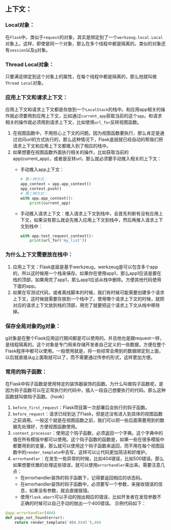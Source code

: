 ## 上下文：

### Local对象：
在`Flask`中，类似于`request`的对象，其实是绑定到了一个`werkzeug.local.Local`对象上。这样，即使是同一个对象，那么在多个线程中都是隔离的。类似的对象还有`session`以及`g`对象。

### Thread Local对象：
只要满足绑定到这个对象上的属性，在每个线程中都是隔离的，那么他就叫做`Thread Local`对象。


### 应用上下文和请求上下文：
应用上下文和请求上下文都是存放到一个`LocalStack`的栈中。和应用app相关的操作就必须要用到应用上下文，比如通过`current_app`获取当前的这个`app`。和请求相关的操作就必须用到请求上下文，比如使用`url_for`反转视图函数。
1. 在视图函数中，不用担心上下文的问题。因为视图函数要执行，那么肯定是通过访问url的方式执行的，那么这种情况下，Flask底层就已经自动的帮我们把请求上下文和应用上下文都推入到了相应的栈中。
2. 如果想要在视图函数外面执行相关的操作，比如获取当前的app(current_app)，或者是反转url，那么就必须要手动推入相关的上下文：
    * 手动推入app上下文：
   
        ```python
        # 第一种方式：
        app_context = app.app_context()
        app_context.push()
        # 第二种方式：
        with app.app_context():
            print(current_app)
        ```
    * 手动推入请求上下文：推入请求上下文到栈中，会首先判断有没有应用上下文，如果没有那么就会先推入应用上下文到栈中，然后再推入请求上下文到栈中：
        ```python
        with app.test_request_context():
            print(url_for('my_list'))
        ```

### 为什么上下文需要放在栈中：
1. 应用上下文：Flask底层是基于werkzeug，werkzeug是可以包含多个app的，所以这时候用一个栈来保存。如果你在使用app1，那么app1应该是要在栈的顶部，如果用完了app1，那么app1应该从栈中删除。方便其他代码使用下面的app。
2. 如果在写测试代码，或者离线脚本的时候，我们有时候可能需要创建多个请求上下文，这时候就需要存放到一个栈中了。使用哪个请求上下文的时候，就把对应的请求上下文放到栈的顶部，用完了就要把这个请求上下文从栈中移除掉。


### 保存全局对象的g对象：
g对象是在整个Flask应用运行期间都是可以使用的。并且他也是跟request一样，是线程隔离的。这个对象是专门用来存储开发者自己定义的一些数据，方便在整个Flask程序中都可以使用。一般使用就是，将一些经常会用到的数据绑定到上面，以后就直接从g上面取就可以了，而不需要通过传参的形式，这样更加方便。


### 常用的钩子函数：
在Flask中钩子函数是使用特定的装饰器装饰的函数。为什么叫做钩子函数呢，是因为钩子函数可以在正常执行的代码中，插入一段自己想要执行的代码。那么这种函数就叫做钩子函数。（hook）
1. `before_first_request`：Flask项目第一次部署后会执行的钩子函数。
2. `before_request`：请求已经到达了Flask，但是还没有进入到具体的视图函数之前调用。一般这个就是在视图函数之前，我们可以把一些后面需要用到的数据先处理好，方便视图函数使用。
3. `context_processor`：使用这个钩子函数，必须返回一个字典。这个字典中的值在所有模版中都可以使用。这个钩子函数的函数是，如果一些在很多模版中都要用到的变量，那么就可以使用这个钩子函数来返回，而不用在每个视图函数中的`render_template`中去写，这样可以让代码更加简洁和好维护。
4. `errorhandler`：在发生一些异常的时候，比如404错误，比如500错误。那么如果想要优雅的处理这些错误，就可以使用`errorhandler`来出来。需要注意几点：
    * 在errorhandler装饰的钩子函数下，记得要返回相应的状态码。
    * 在errorhandler装饰的钩子函数中，必须要写一个参数，来接收错误的信息，如果没有参数，就会直接报错。
    * 使用`flask.abort`可以手动的抛出相应的错误，比如开发者在发现参数不正确的时候可以自己手动的抛出一个400错误。
示例代码如下：
```python
@app.errorhandler(404)
def page_not_found(error):
    return render_template('404.html'),404
```
